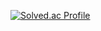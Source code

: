 [![Solved.ac Profile](http://mazassumnida.wtf/api/v2/generate_badge?boj=melting_app)](https://solved.ac/melting_app/)
